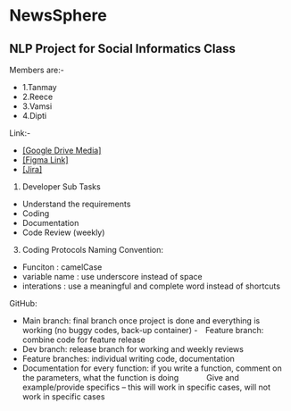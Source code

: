 # NewsSphere

## NLP Project for Social Informatics Class

Members are:-
- 1.Tanmay
- 2.Reece
- 3.Vamsi
- 4.Dipti

Link:-

- [[Google Drive Media]](https://drive.google.com/drive/folders/1PRSLihUuCbmA3cMOH92SL2e0291QW84W)
- [[Figma Link]](https://www.figma.com/file/QfgWvBuy9XduF5Ev8yD7vw/Untitled?type=design&node-id=6%3A9&mode=design&t=2QBILcNxXyLilUdZ-1)
- [[Jira]](https://socialinformatics-team.atlassian.net/jira/software/projects/NS/boards/1/timeline?issueType=10002%2C10001&shared=&atlOrigin=eyJpIjoiMjkyNTFjYTVhMGU3NDRhYWFlOWVkMTUyN2E1MGJkNzQiLCJwIjoiaiJ9)
  

1. Developer Sub Tasks
  - Understand the requirements
  - Coding
  - Documentation
  - Code Review (weekly)

3. Coding Protocols
  Naming Convention: 
  - Funciton : camelCase
  - variable name : use underscore instead of space
  - interations : use a meaningful and complete word instead of shortcuts
  
  GitHub​:
  - Main branch: final branch once project is done and everything is working (no buggy codes, back-up container)​
  - Feature branch: combine code for feature release​
  - Dev branch: release branch for working and weekly reviews​
  - Feature branches: individual writing code, documentation​
  - Documentation for every function: if you write a function, comment on the parameters, what the function is doing​
       Give and example/provide specifics – this will work in specific cases, will not work in specific cases​
